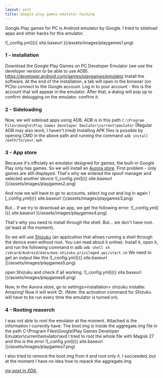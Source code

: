 ```yaml
---
layout: post
title: Google play games emulator hacking
---
```

Google Play games for PC is Android emulator by Google.
I tried to sideload apps and other hacks for this emulator.


![_config.yml]({{ site.baseurl }}/assets/images/playgames1.png)

### 1 - installation

Download the Google Play Games on PC Developer Emulator (we use the developer version to be able to use ADB).
https://developer.android.com/games/playgames/emulator
Install the software. At the end of the installation, a tab will open in the browser (on PC)to connect to the Google account. Log in to your account - this is the account that will appear in the emulator.
After that, a dialog will pop up to confirm debugging on the emulator. confirm it.

### 2 - Sideloading

Now, we will sideload apps using ADB.
ADB is in this path
`C:\Program Files\Google\Play Games Developer Emulator\current\emulator`
(Regular ADB may also work, I haven't tried)
Installing APK files is possible by opening CMD in the above path and running the command
`adb install /path/to/your.apk`

### 3 - App store

Because it's officially an emulator designed for games, the built-in Google Play only has games.
So we will install an [Aurora store](https://auroraoss.com/).
First problem - only games are still displayed. That's why we entered the spoof manager and selected another device
![_config.yml]({{ site.baseurl }}/assets/images/playgames2.png)

And now we will have to go to accounts, select log out and log in again
![_config.yml]({{ site.baseurl }}/assets/images/playgames3.png)

But... if we try to download an app, we get the following error:
![_config.yml]({{ site.baseurl }}/assets/images/playgames4.png)

That's why you need to install through the shell. But... we don't have root. (at least at the moment).

So we will use [Shizuku](https://shizuku.rikka.app/) (an application that allows running a shell through the device even without root. You can read about it online).
Install it, open it, and run the following command in adb
`adb shell sh /sdcard/Android/data/moe.shizuku.privileged.api/start.sh`
We need to get an output like this
![_config.yml]({{ site.baseurl }}/assets/images/playgames5.png)

open Shizuku and check if all working.
![_config.yml]({{ site.baseurl }}/assets/images/playgames6.png)

Now, in the Aurora store, go to settings>installation> shizuku installer.
Amazing! Now it will work 😊.
(Note: the activation command for Shizuku will have to be run every time the emulator is turned on).

### 4 - Rooting reaserch

I was not able to root the emulator at the moment.
Attached is the information I currently have:
The boot.img is inside the aggregate.img file in the path
C:\Program Files\Google\Play Games Developer Emulator\current\emulator\avd
I tried to root the whole file with Magisk 27 and this is the error
![_config.yml]({{ site.baseurl }}/assets/images/playgames7.png)

I also tried to remove the boot.img from it and root only it. I succeeded, but at the moment I have no idea how to repack the aggregate.img

[*my post in XDA.*](https://xdaforums.com/t/google-play-games-on-pc-hacking-reaserch-theard.4656397/)
